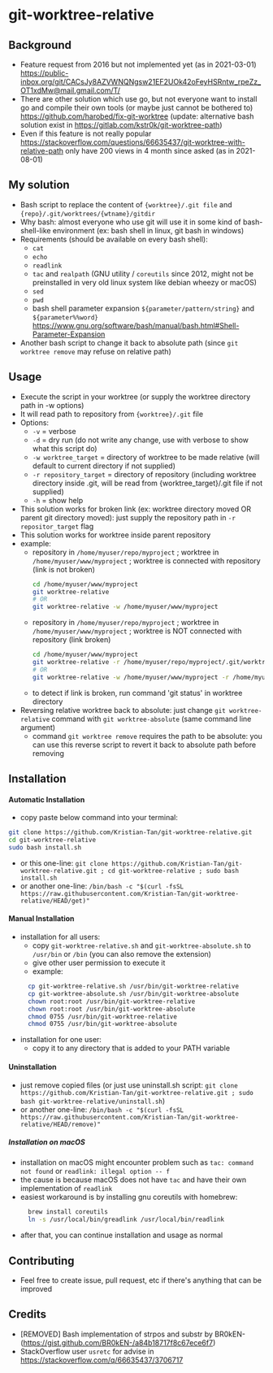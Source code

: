 # git-worktree-relative


## Background

- Feature request from 2016 but not implemented yet (as in 2021-03-01) https://public-inbox.org/git/CACsJy8AZVWNQNgsw21EF2UOk42oFeyHSRntw_rpeZz_OT1xdMw@mail.gmail.com/T/
- There are other solution which use go, but not everyone want to install go and compile their own tools (or maybe just cannot be bothered to) https://github.com/harobed/fix-git-worktree (update: alternative bash solution exist in https://gitlab.com/kstr0k/git-worktree-path)
- Even if this feature is not really popular https://stackoverflow.com/questions/66635437/git-worktree-with-relative-path only have 200 views in 4 month since asked (as in 2021-08-01)


## My solution

- Bash script to replace the content of `{worktree}/.git file` and `{repo}/.git/worktrees/{wtname}/gitdir`
- Why bash: almost everyone who use git will use it in some kind of bash-shell-like environment (ex: bash shell in linux, git bash in windows)
- Requirements (should be available on every bash shell):
  - `cat`
  - `echo`
  - `readlink`
  - `tac` and `realpath` (GNU utility / `coreutils` since 2012, might not be preinstalled in very old linux system like debian wheezy or macOS)
  - `sed`
  - `pwd`
  - bash shell parameter expansion `${parameter/pattern/string}` and `${parameter%%word}` https://www.gnu.org/software/bash/manual/bash.html#Shell-Parameter-Expansion
- Another bash script to change it back to absolute path (since `git worktree remove` may refuse on relative path)


## Usage

- Execute the script in your worktree (or supply the worktree directory path in -w options)
- It will read path to repository from `{worktree}/.git` file
- Options:
  - `-v` = verbose
  - `-d` = dry run (do not write any change, use with verbose to show what this script do)
  - `-w worktree_target` = directory of worktree to be made relative (will default to current directory if not supplied)
  - `-r repository_target` = directory of repository (including worktree directory inside .git, will be read from {worktree_target}/.git file if not supplied)
  - `-h` = show help
- This solution works for broken link (ex: worktree directory moved OR parent git directory moved): just supply the repository path in `-r repositor_target` flag
- This solution works for worktree inside parent repository
- example:
  - repository in `/home/myuser/repo/myproject` ; worktree in `/home/myuser/www/myproject` ; worktree is connected with repository (link is not broken)
    ```bash
    cd /home/myuser/www/myproject
    git worktree-relative
    # OR
    git worktree-relative -w /home/myuser/www/myproject
    ```
  - repository in `/home/myuser/repo/myproject` ; worktree in `/home/myuser/www/myproject` ; worktree is NOT connected with repository (link broken)
    ```bash
    cd /home/myuser/www/myproject
    git worktree-relative -r /home/myuser/repo/myproject/.git/worktrees/myproject
    # OR
    git worktree-relative -w /home/myuser/www/myproject -r /home/myuser/repo/myproject/.git/worktrees/myproject
    ```
  - to detect if link is broken, run command 'git status' in worktree directory
- Reversing relative worktree back to absolute: just change `git worktree-relative` command with `git worktree-absolute` (same command line argument)
  - command `git worktree remove` requires the path to be absolute: you can use this reverse script to revert it back to absolute path before removing

## Installation

#### Automatic Installation

- copy paste below command into your terminal:
```bash
git clone https://github.com/Kristian-Tan/git-worktree-relative.git
cd git-worktree-relative
sudo bash install.sh
```
- or this one-line: ```git clone https://github.com/Kristian-Tan/git-worktree-relative.git ; cd git-worktree-relative ; sudo bash install.sh```
- or another one-line: ```/bin/bash -c "$(curl -fsSL https://raw.githubusercontent.com/Kristian-Tan/git-worktree-relative/HEAD/get)"```

#### Manual Installation

- installation for all users:
  - copy `git-worktree-relative.sh` and `git-worktree-absolute.sh` to `/usr/bin` or `/bin` (you can also remove the extension)
  - give other user permission to execute it
  - example:
  ```bash
    cp git-worktree-relative.sh /usr/bin/git-worktree-relative
    cp git-worktree-absolute.sh /usr/bin/git-worktree-absolute
    chown root:root /usr/bin/git-worktree-relative
    chown root:root /usr/bin/git-worktree-absolute
    chmod 0755 /usr/bin/git-worktree-relative
    chmod 0755 /usr/bin/git-worktree-absolute
  ```
- installation for one user:
  - copy it to any directory that is added to your PATH variable

#### Uninstallation

- just remove copied files (or just use uninstall.sh script: ```git clone https://github.com/Kristian-Tan/git-worktree-relative.git ; sudo bash git-worktree-relative/uninstall.sh```)
- or another one-line: ```/bin/bash -c "$(curl -fsSL https://raw.githubusercontent.com/Kristian-Tan/git-worktree-relative/HEAD/remove)"```

##### Installation on macOS

- installation on macOS might encounter problem such as `tac: command not found` or `readlink: illegal option -- f`
- the cause is because macOS does not have `tac` and have their own implementation of `readlink`
- easiest workaround is by installing gnu coreutils with homebrew:
  ```bash
    brew install coreutils
    ln -s /usr/local/bin/greadlink /usr/local/bin/readlink
  ```
- after that, you can continue installation and usage as normal

## Contributing

- Feel free to create issue, pull request, etc if there's anything that can be improved


## Credits

- [REMOVED] Bash implementation of strpos and substr by BR0kEN- (https://gist.github.com/BR0kEN-/a84b18717f8c67ece6f7)
- StackOverflow user `usretc` for advise in https://stackoverflow.com/q/66635437/3706717 


